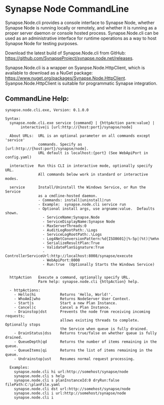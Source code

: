 # Synapse Node CommandLine

Synapse.Node.cli provides a console interface to Synapse Node, whether Synapse Node is running locally or remotely, and whether it is running as a proper server daemon or console hosted process.  Synapse.Node.cli can be used as an administrative interface for runtime operations as a way to host Synapse Node for testing purposes.

Download the latest build of Synapse.Node.cli from GitHub: <a href="https://github.com/SynapseProject/synapse.node.net/releases" target="_blank">https://github.com/SynapseProject/synapse.node.net/releases</a>.

Synapse.Node.cli is a wrapper on Syanpse.Node.HttpClient, which is available to download as a NuGet package: <a href="https://www.nuget.org/packages/Synapse.Node.HttpClient" target="_blank">https://www.nuget.org/packages/Synapse.Node.HttpClient</a>.  Syanpse.Node.HttpClient is suitable for programmatic Synapse integration.

## CommandLine Help:

```dos
synapse.node.cli.exe, Version: 0.1.0.0

Syntax:
  synapse.node.cli.exe service {command} | {httpAction parm:value} |
       interactive|i [url:http://{host:port}/synapse/node]

  About URLs:  URL is an optional parameter on all commands except 'service'
               commands. Specify as [url:http://{host:port}/synapse/node].
               URL default is localhost:{port} (See WebApiPort in config.yaml)

  interactive  Run this CLI in interactive mode, optionally specify URL.
               All commands below work in standard or interactive modes.

  service      Install/Uninstall the Windows Service, or Run the Service
               as a cmdline-hosted daemon.
               - Commands: install|uninstall|run
               - Example:  synapse.node.cli service run
               - Optional install args, use argname:value.  Defaults shown.
                 - ServiceName:Synapse.Node
                 - ServiceDisplayName:Synapse Node
                 - MaxServerThreads:0
                 - AuditLogRootPath:.\Logs
                 - ServiceLogRootPath:.\Logs
                 - Log4NetConversionPattern:%d{ISO8601}|%-5p|(%t)|%m%n
                 - SerializeResultPlan:True
                 - ValidatePlanSignature:True
                 - ControllerServiceUrl:http://localhost:8008/synapse/execute
                 - WebApiPort:8000
                 - Run:true  (Optionally Starts the Windows Service)


  httpAction   Execute a command, optionally specify URL.
               Parm help: synapse.node.cli {httpAction} help.

  - httpActions:
    - Hello|hi           Returns 'Hello, World!'.
    - WhoAmI|who         Returns NodeServer User Context.
    - Start|s            Start a new Plan Instance.
    - Cancel|c           Cancel a Plan Instance.
    - Drainstop|dst      Prevents the node from receiving incoming requests;
                         allows existing threads to complete. Optionally stops
                         the Service when queue is fully drained.
    - DrainStatus|dss    Returns true/false on whether queue is fully drained.
    - QueueDepth|qd      Returns the number of items remaining in the queue.
    - QueueItems|qi      Returns the list of items remaining in the queue.
    - Undrainstop|ust    Resumes normal request processing.

  Examples:
    synapse.node.cli hi url:http://somehost/synapse/node
    synapse.node.cli s help
    synapse.node.cli s planInstanceId:0 dryRun:false filePath:C:\planFile.yaml
    synapse.node.cli dst url:http://somehost/synapse/node
    synapse.node.cli i url:http://somehost/synapse/node
    synapse.node.cli i
```